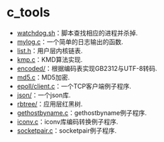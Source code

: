 # c\_tools

* [watchdog.sh](https://github.com/Tianer1123/c_tools/blob/master/watchdog.sh)：脚本查找相应的进程并杀掉.
* [mylog.c](https://github.com/Tianer1123/c_tools/blob/master/mylog.c)：一个简单的日志输出的函数.
* [list.h](https://github.com/Tianer1123/c_tools/blob/master/list.h)：用户层内核链表.
* [kmp.c](https://github.com/Tianer1123/c_tools/blob/master/kmp.c)：KMD算法实现.
* [encoded/](https://github.com/Tianer1123/c_tools/tree/master/encoded)：根据编码表实现GB2312与UTF-8转码.
* [md5.c](https://github.com/Tianer1123/c_tools/blob/master/md5.c)：MD5加密.
* [epoll/client.c](https://github.com/Tianer1123/c_tools/blob/master/epoll/client.c)：一个TCP客户端例子程序.
* [json/](https://github.com/Tianer1123/c_tools/tree/master/json)：一个json库.
* [rbtree/](https://github.com/Tianer1123/c_tools/tree/master/rbtree)：应用层红黑树.
* [gethostbyname.c](https://github.com/Tianer1123/c_tools/blob/master/gethostbyname.c)：gethostbyname例子程序.
* [iconv.c](https://github.com/Tianer1123/c_tools/blob/master/iconv.c)：iconv库编码转换例子程序.
* [socketpair.c](https://github.com/Tianer1123/c_tools/blob/master/socketpair.c)：socketpair例子程序.
